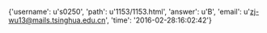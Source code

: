 {'username': u's0250', 'path': u'1153/1153.html', 'answer': u'B', 'email': u'zj-wu13@mails.tsinghua.edu.cn', 'time': '2016-02-28:16:02:42'}